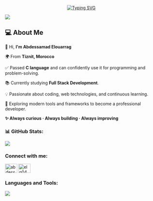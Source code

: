 <br>
<p align="center">
  <a href="https://git.io/typing-svg"><img src="https://readme-typing-svg.demolab.com?font=Fira+Code&size=32&pause=1000&center=true&width=435&lines=Hello%2C+I'm+Abdessamad" alt="Typing SVG" /></a>
</p>

<p align="center">
  
  ![](https://komarev.com/ghpvc/?username=abdessamadelouarrag&color=lightgrey&base=100)
</p>

<h2>💻 About Me</h2>

<p>👋 Hi, <b>I'm Abdessamad Elouarrag</b></p>
<p>🌍 From <b>Tiznit, Morocco</b></p>
<p>✅ Passed <b>C language</b> and can confidently use it for programming and problem-solving.</p>
<p>📚 Currently studying <b>Full Stack Development</b>.</p>
<p>💡 Passionate about coding, web technologies, and continuous learning.</p>
<p>🚀 Exploring modern tools and frameworks to become a professional developer.</p>

<p><b>✨ Always curious · Always building · Always improving</b></p>

<p align="center">
</p>

<h3 align="left">📊 GitHub Stats:</h3>
<p align="left">
  
![](https://github-readme-stats.vercel.app/api?username=abdessamadelouarrag&theme=dark&hide_border=false&include_all_commits=false&count_private=false)<br/>

</p>

<h3 align="left">Connect with me:</h3>
<p align="left">
<a href="https://www.linkedin.com/in/abdessamad-elouarrag-721a37311/" target="blank"><img align="center" src="https://raw.githubusercontent.com/rahuldkjain/github-profile-readme-generator/master/src/images/icons/Social/linked-in-alt.svg" alt="abdessamad-elouarrag" height="30" width="40" /></a>
<a href="https://instagram.com/elg04" target="blank"><img align="center" src="https://raw.githubusercontent.com/rahuldkjain/github-profile-readme-generator/master/src/images/icons/Social/instagram.svg" alt="elg04" height="30" width="40" /></a>
</p>

<h3 align="left">Languages and Tools:</h3>
<p align="left">
  <a href="https://skillicons.dev">
    <img src="https://skillicons.dev/icons?i=git,c,discord,github,ps" />
  </a>
</p>
